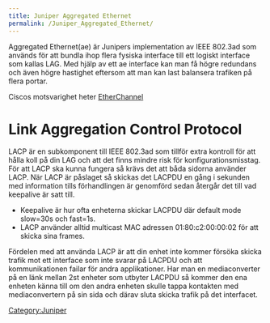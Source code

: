 ```yaml
---
title: Juniper Aggregated Ethernet
permalink: /Juniper_Aggregated_Ethernet/
---
```


Aggregated Ethernet(ae) är Junipers implementation av IEEE 802.3ad som
används för att bundla ihop flera fysiska interface till ett logiskt
interface som kallas LAG. Med hjälp av ett ae interface kan man få högre
redundans och även högre hastighet eftersom att man kan last balansera
trafiken på flera portar.

Ciscos motsvarighet heter [EtherChannel](/Cisco_EtherChannel "wikilink")

Link Aggregation Control Protocol
=================================

LACP är en subkomponent till IEEE 802.3ad som tillför extra kontroll för
att hålla koll på din LAG och att det finns mindre risk för
konfigurationsmisstag. För att LACP ska kunna fungera så krävs det att
båda sidorna använder LACP. När LACP är påslaget så skickas det LACPDU
en gång i sekunden med information tills förhandlingen är genomförd
sedan återgår det till vad keepalive är satt till.

-   Keepalive är hur ofta enheterna skickar LACPDU där default mode
    slow=30s och fast=1s.
-   LACP använder alltid multicast MAC adressen 01:80:c2:00:00:02 för
    att skicka sina frames.

Fördelen med att använda LACP är att din enhet inte kommer försöka
skicka trafik mot ett interface som inte svarar på LACPDU och att
kommunikationen failar för andra applikationer. Har man en
mediaconverter på en länk mellan 2st enheter som utbyter LACPDU så
kommer den ena enheten känna till om den andra enheten skulle tappa
kontakten med mediaconvertern på sin sida och därav sluta skicka trafik
på det interfacet.

[Category:Juniper](/Category:Juniper "wikilink")